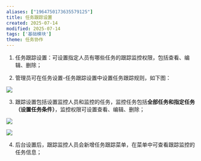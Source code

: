 ```yaml
---
aliases: ["1964750173635579125"]
title: 任务跟踪设置
created: 2025-07-14
modified: 2025-07-14
tags: ['基础模块']
theme: 任务协作
---
```


1. 任务跟踪设置：可设置指定人员有哪些任务的跟踪监控权限，包括查看、编辑、删除；

2. 管理员可在任务设置-任务跟踪设置中设置任务跟踪规则，如下图：

![](https://myhelpdoc.oss-cn-heyuan.aliyuncs.com/mdimages/812c16a977c45a15344b1b9cd59f91a9.jpg)

3. 跟踪设置包括设置监控人员和监控的任务，监控任务包括**全部任务和指定任务（设置任务条件）**，监控权限可设置查看、编辑、删除；

![](https://myhelpdoc.oss-cn-heyuan.aliyuncs.com/mdimages/11e0d1faf235405dc965840c2ccb5825.jpg)

![](https://myhelpdoc.oss-cn-heyuan.aliyuncs.com/mdimages/021062e67e59177bd3badbaeef39292e.jpg)

4. 后台设置后，跟踪监控人员会新增任务跟踪菜单，在菜单中可查看跟踪监控的任务信息；

